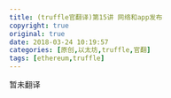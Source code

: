 ```yaml
---
title: (truffle官翻译)第15讲 网络和app发布
copyright: true
original: true
date: 2018-03-24 10:19:57
categories: [原创,以太坊,truffle,官翻]
tags: [ethereum,truffle]
---
```

暂未翻译
